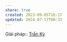 ```yaml
---
share: true
created: 2023-09-05T16:17
updated: 2024-07-17T00:33
---
```

Giải pháp:: [Trấn Kỳ](../T%C3%AAn%20ch%C6%B0%C6%A1ng%20tr%C3%ACnh/Tr%E1%BA%A5n%20K%E1%BB%B3.md)